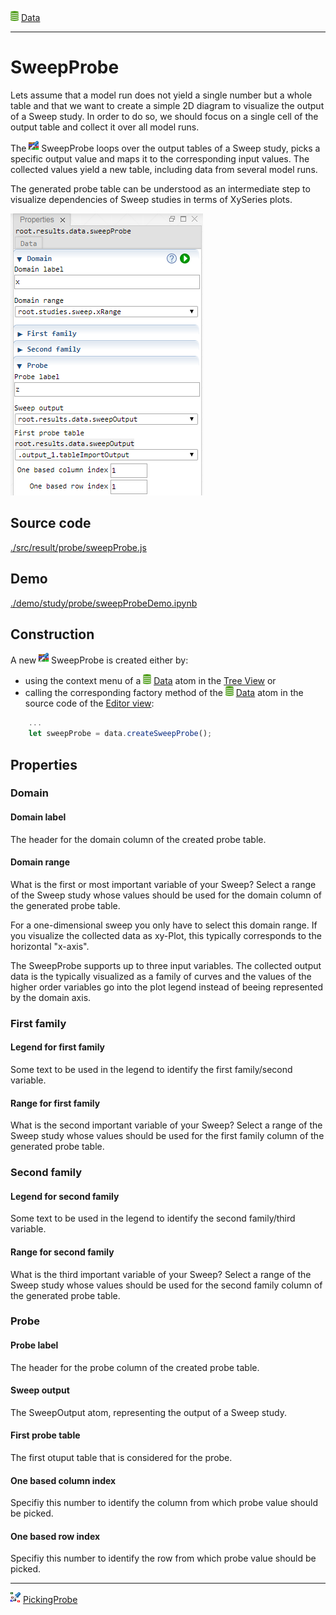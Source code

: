 ![](../../../../icons/data.png) [Data](../../data/data.md)

----

# SweepProbe

Lets assume that a model run does not yield a single number but a whole table and that we
want to create a simple 2D diagram to visualize the output of a Sweep study. In order to do so,
we should focus on a single cell of the output table and collect it over all model runs.   

The ![](../../../../icons/sweepProbe.png) SweepProbe loops over the output tables of a Sweep study,
picks a specific output value and maps it to the corresponding input values. The collected values 
yield a new table, including data from several model runs.  

The generated probe table can be understood as an intermediate step to visualize dependencies of
Sweep studies in terms of XySeries plots. 

![](../../../images/sweepProbe.png)

## Source code

[./src/result/probe/sweepProbe.js](../../../../src/result/probe/sweepProbe.js)

## Demo

[./demo/study/probe/sweepProbeDemo.ipynb](../../../../demo/study/probe/sweepProbeDemo.ipynb)

## Construction
		
A new ![](../../../../icons/sweepProbe.png) SweepProbe is created either by: 

* using the context menu of a ![](../../../../icons/data.png) [Data](../../data/data.md) atom in the [Tree View](../../../views/treeView.md) or
* calling the corresponding factory method of the ![](../../../../icons/data.png) [Data](../../data/data.md) atom in the source code of the [Editor view](../../../views/editorView.md):

```javascript
    ...
    let sweepProbe = data.createSweepProbe();	     
```

## Properties

### Domain

#### Domain label

The header for the domain column of the created probe table. 

#### Domain range

What is the first or most important variable of your Sweep? Select a range of the Sweep study whose values should be used for the domain column of the generated probe table. 

For a one-dimensional sweep you only have to select this domain range. If you visualize the collected data as xy-Plot, this typically corresponds to the horizontal "x-axis". 

The SweepProbe supports up to three input variables. The collected output data is the typically visualized as a family of curves and the values of the higher order variables go into the plot legend instead of beeing represented by the domain axis. 

### First family

#### Legend for first family

Some text to be used in the legend to identify the first family/second variable. 

#### Range for first family

What is the second important variable of your Sweep? Select a range of the Sweep study whose values should be used for the first family column of the generated probe table. 

### Second family

#### Legend for second family

Some text to be used in the legend to identify the second family/third variable. 

#### Range for second family

What is the third important variable of your Sweep? Select a range of the Sweep study whose values should be used for the second family column of the generated probe table. 

### Probe

#### Probe label

The header for the probe column of the created probe table. 

#### Sweep output

The SweepOutput atom, representing the output of a Sweep study.

#### First probe table

The first otuput table that is considered for the probe. 

#### One based column index

Specifiy this number to identify the column from which probe value should be picked. 

#### One based row index

Specifiy this number to identify the row from which probe value should be picked. 

----

![](../../../../icons/pickingProbe.png) [PickingProbe](./pickingProbe.md)

